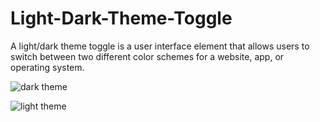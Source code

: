 # Light-Dark-Theme-Toggle
A light/dark theme toggle is a user interface element that allows users to switch between two different color schemes for a website, app, or operating system. <br>


![dark theme](https://user-images.githubusercontent.com/126415306/222982667-d7de317b-36fd-4c99-9692-87566e4e372e.png)

![light theme](https://user-images.githubusercontent.com/126415306/222982775-0010543e-f3b1-40ce-85e6-cea218fca832.png)
